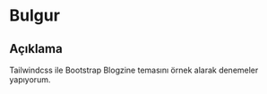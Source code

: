 # Bulgur

## Açıklama

Tailwindcss ile Bootstrap Blogzine temasını örnek alarak denemeler yapıyorum.
